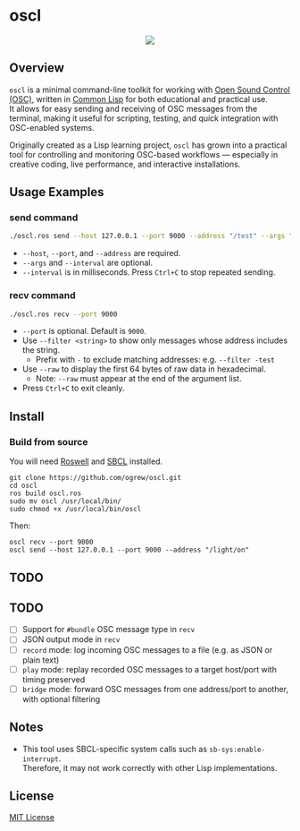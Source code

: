 # oscl

<p align="center">
  <img src="https://github.com/user-attachments/assets/05bb8f4d-599d-4212-a7f4-337f7aed17db" />
</p>

## Overview

`oscl` is a minimal command-line toolkit for working with [Open Sound Control (OSC)](https://opensoundcontrol.stanford.edu), written in [Common Lisp](https://common-lisp.net) for both educational and practical use.  
It allows for easy sending and receiving of OSC messages from the terminal, making it useful for scripting, testing, and quick integration with OSC-enabled systems.

Originally created as a Lisp learning project, `oscl` has grown into a practical tool for controlling and monitoring OSC-based workflows — especially in creative coding, live performance, and interactive installations.

## Usage Examples

### send command

```bash
./oscl.ros send --host 127.0.0.1 --port 9000 --address "/test" --args "1 2.0 hello" --interval 1000
```

- `--host`, `--port`, and `--address` are required.
- `--args` and `--interval` are optional.
- `--interval` is in milliseconds. Press `Ctrl+C` to stop repeated sending.

### recv command

```bash
./oscl.ros recv --port 9000
```

- `--port` is optional. Default is `9000`.
- Use `--filter <string>` to show only messages whose address includes the string.
  - Prefix with `-` to exclude matching addresses: e.g. `--filter -test`
- Use `--raw` to display the first 64 bytes of raw data in hexadecimal.
  - Note: `--raw` must appear at the end of the argument list.
- Press `Ctrl+C` to exit cleanly.

## Install

### Build from source

You will need [Roswell](https://github.com/roswell/roswell) and [SBCL](http://www.sbcl.org/) installed.

```
git clone https://github.com/ogrew/oscl.git
cd oscl
ros build oscl.ros
sudo mv oscl /usr/local/bin/
sudo chmod +x /usr/local/bin/oscl
```

Then:

```
oscl recv --port 9000
oscl send --host 127.0.0.1 --port 9000 --address "/light/on"
```

## TODO

## TODO

- [ ] Support for `#bundle` OSC message type in `recv`
- [ ] JSON output mode in `recv`
- [ ] `record` mode: log incoming OSC messages to a file (e.g. as JSON or plain text)
- [ ] `play` mode: replay recorded OSC messages to a target host/port with timing preserved
- [ ] `bridge` mode: forward OSC messages from one address/port to another, with optional filtering

## Notes

- This tool uses SBCL-specific system calls such as `sb-sys:enable-interrupt`.  
  Therefore, it may not work correctly with other Lisp implementations.

## License

[MIT License](https://github.com/ogrew/oscl/blob/main/LICENSE)
